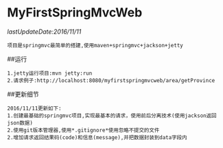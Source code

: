 # MyFirstSpringMvcWeb

*lastUpdateDate:2016/11/11*

	项目是springmvc最简单的搭建,使用maven+springmvc+jackson+jetty

##运行

	1.jetty运行项目:mvn jetty:run
	2.请求例子:http://localhost:8080/myfirstspringmvcweb/area/getProvince

##更新细节
	
	2016/11/11更新如下:
	1.创建最基础的springmvc项目,实现最基本的请求，使用前后分离技术(使用jackson返回json数据)
	2.使用git版本管理器,使用*.gitignore*使用忽略不提交的文件
	2.增加请求返回结果码(code)和信息(message),并把数据封装到data字段内
